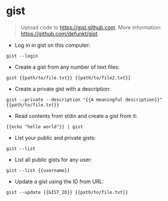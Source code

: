 # gist

> Upload code to https://gist.github.com.
> More information: <https://github.com/defunkt/gist>.

- Log in in gist on this computer:

`gist --login`

- Create a gist from any number of text files:

`gist {{path/to/file.txt}} {{path/to/file2.txt}}`

- Create a private gist with a description:

`gist --private --description "{{A meaningful description}}" {{path/to/file.txt}} `

- Read contents from stdin and create a gist from it:

`{{echo "hello world"}} | gist`

- List your public and private gists:

`gist --list`

- List all public gists for any user:

`gist --list {{username}}`

- Update a gist using the ID from URL:

`gist --update {{GIST_ID}} {{path/to/file.txt}}`
